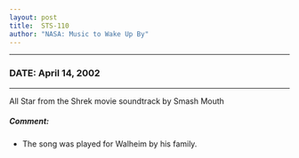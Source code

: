 ```yaml
---
layout: post
title:  STS-110
author: "NASA: Music to Wake Up By"
---
```


----
### DATE: April 14, 2002
----
All Star from the Shrek movie soundtrack by Smash Mouth

##### Comment:
* The song was played for Walheim by his family.
